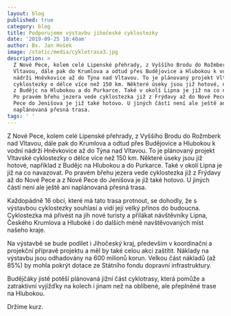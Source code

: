 ```yaml
---
layout: blog
published: true
category: blog
title: Podporujeme výstavbu jihočeské cyklostezky
date: '2019-09-25 10:40am'
author: Bs. Jan Hošek
image: /static/media/cyklotrasa3.jpg
description: >
  Z Nové Pece, kolem celé Lipenské přehrady, z Vyššího Brodu do Rožmberk nad
  Vltavou, dále pak do Krumlova a odtud přes Budějovice a Hlubokou k vodní
  nádrži Hněvkovice až do Týna nad Vltavou. To je plánovaný projekt Vltavské
  cyklostezky o délce více než 150 km. Některé úseky jsou již hotové, například
  z Budějc na Hlubokou a do Purkarce. Také v okolí Lipna je již na co navazovat.
  Po pravém břehu jezera vede cyklostezka již z Frýdavy až do Nové Pece a z Nové
  Pece do Jenišova je již také hotovo. U jiných částí není ale ještě ani
  naplánovaná přesná trasa. 
tags: ' '
---
```

Z Nové Pece, kolem celé Lipenské přehrady, z Vyššího Brodu do Rožmberk nad Vltavou, dále pak do Krumlova a odtud přes Budějovice a Hlubokou k vodní nádrži Hněvkovice až do Týna nad Vltavou. To je plánovaný projekt Vltavské cyklostezky o délce více než 150 km. Některé úseky jsou již hotové, například z Budějc na Hlubokou a do Purkarce. Také v okolí Lipna je již na co navazovat. Po pravém břehu jezera vede cyklostezka již z Frýdavy až do Nové Pece a z Nové Pece do Jenišova je již také hotovo. U jiných částí není ale ještě ani naplánovaná přesná trasa. 



Každopádně 16 obcí, které má tato trasa protnout, se dohodly, že s výstavbou cyklostezky souhlasí a vidí její velký přínos do budoucna. Cyklostezka má přivést na jih nové turisty a přilákat návštěvníky Lipna, Českého Krumlova a Hluboké i do dalších méně navštěvovaných míst našeho kraje. 



Na výstavbě se bude podílet i Jihočeský kraj, především v koordinační a projekční přípravě projektu a měl by také celou akci zaštítit. Náklady na výstavbu jsou odhadovány na 600 milionů korun. Velkou část nákladů (až 85%) by mohla pokrýt dotace ze Státního fondu dopravní infrastruktury.



Budějčáky jistě potěší plánovaná jižní část cyklotrasy, která pomůže a zatraktivní vyjížďky na kolech i jinam než na oblíbené, ale přeplněné trase na Hlubokou. 



Držíme kurz.
